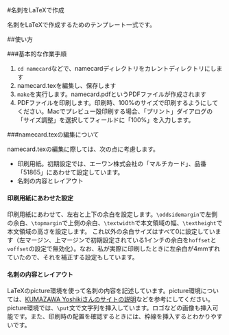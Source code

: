 #名刺をLaTeXで作成

名刺をLaTeXで作成するためのテンプレート一式です。

##使い方

###基本的な作業手順

1. `cd namecard`などで、namecardディレクトリをカレントディレクトリにします
1. namecard.texを編集し、保存します
1. `make`を実行します。namecard.pdfというPDFファイルが作成されます
1. PDFファイルを印刷します。印刷時、100%のサイズで印刷するようにしてください。Macでプレビュー殻印刷する場合、「プリント」ダイアログの「サイズ調整」を選択してフィールドに「100%」を入力します。


###namecard.texの編集について

namecard.texの編集に際しては、次の点に考慮します。

* 印刷用紙。初期設定では、エーワン株式会社の「マルチカード」、品番「51865」にあわせて設定しています。
* 名刺の内容とレイアウト

#### 印刷用紙にあわせた設定
印刷用紙にあわせて、左右と上下の余白を設定します。`\oddsidemargin`で左側の余白、`\topmargin`で上側の余白、`\textwidth`で本文領域の幅、`\textheight`で本文領域の高さを設定します。
これ以外の余白サイズはすべて0に設定しています（左マージン、上マージンで初期設定されている1インチの余白を`hoffset`と`voffset`の設定で無効化）。なお、私が実際に印刷したときに左余白が4mmずれていたので、それを補正する設定もしています。

#### 名刺の内容とレイアウト
LaTeXのpicture環境を使って名刺の内容を記述しています。picture環境については、[KUMAZAWA Yoshikiさんのサイトの説明](http://www.biwako.shiga-u.ac.jp/sensei/kumazawa/tex/picture.html "picture 環境")などを参考にしてください。picture環境では、`\put`文で文字列を挿入しています。ロゴなどの画像も挿入可能です。また、印刷時の配置を確認するときには、枠線を挿入するとわかりやすいです。

